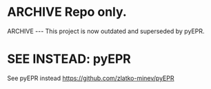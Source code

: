 ARCHIVE Repo only. 
===================
ARCHIVE --- This project is now outdated and superseded by pyEPR.

SEE INSTEAD:  pyEPR 
===================
See pyEPR instead
https://github.com/zlatko-minev/pyEPR                                                                                                                                                                       
